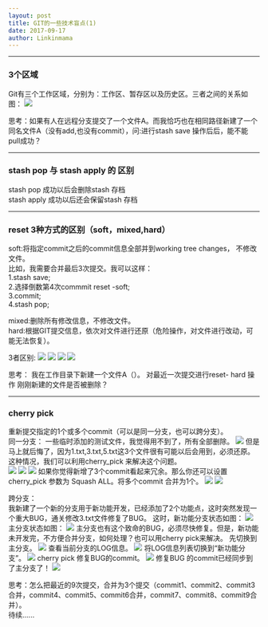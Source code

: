 ```yaml
---
layout: post
title: GIT的一些技术盲点(1)
date: 2017-09-17
author: Linkinmama
---
```




----
### 3个区域
Git有三个工作区域，分别为：工作区、暂存区以及历史区。三者之间的关系如图：
![](/images/linkinmama/git_1.png)

思考：如果有人在远程分支提交了一个文件A。而我恰巧也在相同路径新建了一个同名文件A（没有add,也没有commit），问:进行stash save 操作后后，能不能pull成功？   

----
### stash pop 与 stash apply 的 区别
stash pop 成功以后会删除stash 存档         
stash apply 成功以后还会保留stash 存档
  

----
### reset 3种方式的区别（soft，mixed,hard）
soft:将指定commit之后的commit信息全部并到working tree changes， 不修改文件。    
比如，我需要合并最后3次提交。我可以这样：   
1.stash save;  
2.选择倒数第4次commmit reset -soft;     
3.commit;   
4.stash pop;

mixed:删除所有修改信息，不修改文件。   
hard:根据GIT提交信息，依次对文件进行还原（危险操作，对文件进行改动，可能无法恢复）。

3者区别:
![](/images/linkinmama/git_reset_init.png)
![](/images/linkinmama/git_reset_soft.png)
![](/images/linkinmama/git_reset_mixed.png)
![](/images/linkinmama/git_reset_hard.png)

思考： 我在工作目录下新建一个文件A（）。 对最近一次提交进行reset- hard 操作 刚刚新建的文件是否被删除？


----

### cherry pick
重新提交指定的1个或多个commit（可以是同一分支，也可以跨分支）。     
同一分支：
一些临时添加的测试文件，我觉得用不到了，所有全部删除。
![](/images/linkinmama/cherry_pick_0.png)
但是马上就后悔了，因为1.txt,3.txt,5.txt这3个文件很有可能以后会用到，必须还原。这种情况，我们可以利用cherry_pick 来解决这个问题。  
![](/images/linkinmama/cherry_pick_1.png)
![](/images/linkinmama/cherry_pick_2.png)
![](/images/linkinmama/cherry_pick_3.png)
如果你觉得新增了3个commit看起来冗余。那么你还可以设置 cherry_pick 参数为 Squash ALL。将多个commit 合并为1个。
![](/images/linkinmama/cherry_pick_4.png)
![](/images/linkinmama/cherry_pick_5.png)

跨分支：   
我新建了一个新的分支用于新功能开发，已经添加了2个功能点，这时突然发现一个重大BUG，通关修改3.txt文件修复了BUG。
这时，新功能分支状态如图：
![](/images/linkinmama/cherry_pick2_0.png)
主分支状态如图：
![](/images/linkinmama/cherry_pick2_1.png)
主分支也有这个致命的BUG，必须尽快修复。但是，新功能未开发完，不方便合并分支，如何处理？也可以用cherry pick来解决。
先切换到主分支。
![](/images/linkinmama/cherry_pick2_2.png)
查看当前分支的LOG信息。
![](/images/linkinmama/cherry_pick2_5.png)
将LOG信息列表切换到“新功能分支”。
![](/images/linkinmama/cherry_pick2_6.png)
cherry pick 修复BUG的commit。
![](/images/linkinmama/cherry_pick2_7.png)
修复BUG 的commit已经同步到了主分支了！
![](/images/linkinmama/cherry_pick2_8.png)


思考：怎么把最近的9次提交，合并为3个提交（commit1、commit2、commit3合并，commit4、commit5、commit6合并，commit7、commit8、commit9合并）。   
待续......

